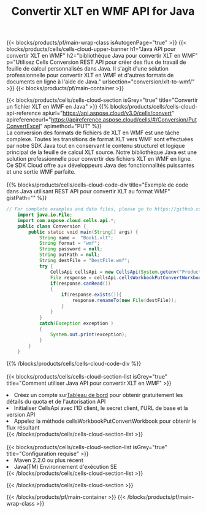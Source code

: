 ﻿---
title:  Convertir XLT en WMF API for Java
description:  Utilisation de Aspose.Cells Cloud SDK for Java pour convertir un fichier au format XLT en fichier au format WMF.
url: /fr/java/conversion/xlt-to-wmf/
---
{{< blocks/products/pf/main-wrap-class isAutogenPage="true" >}}
{{< blocks/products/cells/cells-cloud-upper-banner h1="Java API pour convertir XLT en WMF" h2="bibliothèque Java pour convertir XLT en WMF" p="Utilisez Cells Conversion REST API pour créer des flux de travail de feuille de calcul personnalisés dans Java. Il s\'agit d\'une solution professionnelle pour convertir XLT en WMF et d\'autres formats de documents en ligne à l\'aide de Java." urlsection="conversion/xlt-to-wmf/" >}}
{{< blocks/products/pf/main-container >}}

{{< blocks/products/cells/cells-cloud-section isGrey="true" title="Convertir un fichier XLT en WMF en Java" >}}
{{% blocks/products/cells/cells-cloud-api-reference apiurl="https://api.aspose.cloud/v3.0/cells/convert" apireferenceurl="https://apireference.aspose.cloud/cells/#/Conversion/PutConvertExcel" apimethod="PUT" %}}
<br/>
La conversion des formats de fichiers de XLT en WMF est une tâche complexe. Toutes les transitions de format XLT vers WMF sont effectuées par notre SDK Java tout en conservant le contenu structurel et logique principal de la feuille de calcul XLT source. Notre bibliothèque Java est une solution professionnelle pour convertir des fichiers XLT en WMF en ligne. Ce SDK Cloud offre aux développeurs Java des fonctionnalités puissantes et une sortie WMF parfaite.
<br/>
<br/>
{{% blocks/products/cells/cells-cloud-code-div title="Exemple de code dans Java utilisant REST API pour convertir XLT au format WMF" gistPath="" %}}
 
```java
// For complete examples and data files, please go to https://github.com/aspose-cells-cloud/aspose-cells-cloud-java/
    import java.io.File;
    import com.aspose.cloud.cells.api.*;
    public class Conversion {
        public static void main(String[] args) {
            String name =  "Book1.xlt";
            String format = "wmf";
            String password = null;
            String outPath = null;
            String destFile = "DestFile.wmf";
            try {
                CellsApi cellsApi = new CellsApi(System.getenv("ProductClientId"), System.getenv("ProductClientSecret"));
                File response = cellsApi.cellsWorkbookPutConvertWorkbook(new File(name), format, password, outPath, null,null);            
                if(response.canRead())
                {
                    if(response.exists()){
                        response.renameTo(new File(destFile));
                    }                
                }
            }
            catch(Exception exception )
            {
                System.out.print(exception);
            }
        }
    }
```
 
{{% /blocks/products/cells/cells-cloud-code-div %}}
<br/>
<br/>
{{< blocks/products/cells/cells-cloud-section-list isGrey="true" title="Comment utiliser Java API pour convertir XLT en WMF" >}}
<li> Créez un compte sur<a href="https://dashboard.aspose.cloud/">Tableau de bord</a> pour obtenir gratuitement les détails du quota et de l'autorisation API</li>
<li>Initialiser CellsApi avec l'ID client, le secret client, l'URL de base et la version API</li>
<li>Appelez la méthode cellsWorkbookPutConvertWorkbook pour obtenir le flux résultant</li>
{{< /blocks/products/cells/cells-cloud-section-list >}}
<br/>
<br/>
{{< blocks/products/cells/cells-cloud-section-list isGrey="true" title="Configuration requise" >}}
<li>Maven 2.2.0 ou plus récent</li>
<li>Java(TM) Environnement d'exécution SE</li>
{{< /blocks/products/cells/cells-cloud-section-list >}}

{{< /blocks/products/cells/cells-cloud-section >}}

{{< /blocks/products/pf/main-container >}}
{{< /blocks/products/pf/main-wrap-class >}}
